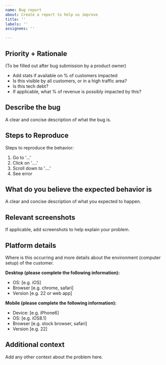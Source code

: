 ```yaml
---
name: Bug report
about: Create a report to help us improve
title: ''
labels: ''
assignees: ''

---
```


## Priority + Rationale
(To be filled out after bug submission by a product owner)
- Add stats if available on % of customers impacted
- Is this visible by all customers, or in a high traffic area?
- Is this tech debt?
- If applicable, what % of revenue is possibly impacted by this?

## Describe the bug
A clear and concise description of what the bug is.

## Steps to Reproduce
Steps to reproduce the behavior:
1. Go to '...'
2. Click on '....'
3. Scroll down to '....'
4. See error

## What do you believe the expected behavior is
A clear and concise description of what you expected to happen.

## Relevant screenshots
If applicable, add screenshots to help explain your problem.

## Platform details
Where is this occurring and more details about the environment (computer setup) of the customer.

**Desktop (please complete the following information):**
 - OS: [e.g. iOS]
 - Browser [e.g. chrome, safari]
 - Version [e.g. 22 or web app]

**Mobile (please complete the following information):**
 - Device: [e.g. iPhone6]
 - OS: [e.g. iOS8.1]
 - Browser [e.g. stock browser, safari]
 - Version [e.g. 22]

## Additional context
Add any other context about the problem here.

